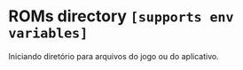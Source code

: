 # ROMs directory `[supports env variables]`

Iniciando diretório para arquivos do jogo ou do aplicativo.
